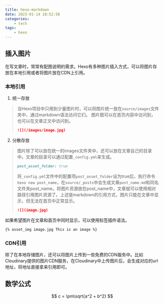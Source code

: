 ```yaml
---
title: hexo-markdown
date: 2023-01-14 18:52:58
categories:
    - tech
tags:
    - hexo
---
```


## 插入图片
在写文章时，常常有配图说明的需求。Hexo有多种图片插入方式，可以将图片存放在本地引用或者将图片放在CDN上引用。

<!--more-->

### 本地引用
1. 统一存放
>当Hexo项目中只用到少量图片时，可以将图片统一放在`source/images`文件夹中，通过markdown语法访问它们。
>图片既可以在首页内容中访问到，也可以在文章正文中访问到。
>```markdown
>![](/images/image.jpg)
>```
2. 分散存放
>图片除了可以放在统一的images文件夹中，还可以放在文章自己的目录中。文章的目录可以通过配置`_config.yml`来生成。
>```markdown
>post_asset_folder: true
>```
>将`_config.yml`文件中的配置项`post_asset_folder`设为true后，执行命令`hexo new post_name`，在`source/_posts`中会生成文章`post_name.md`和同名文件夹post_name。将图片资源放在post_name中，文章就可以使用相对路径引用图片资源了。上述是markdown的引用方式，图片只能在文章中显示，但无法在首页中正常显示。
>```markdown
>![](image.jpg)
>```

如果希望图片在文章和首页中同时显示，可以使用标签插件语法。
```markdown
{% asset_img image.jpg This is an image %}
```
### CDN引用
除了在本地存储图片，还可以将图片上传到一些免费的CDN服务中。比如Cloudinary提供的图片CDN服务，在Cloudinary中上传图片后，会生成对应的url地址，将地址直接拿来引用即可。

## 数学公式

$$
c = \pm\sqrt{a^2 + b^2}
$$
